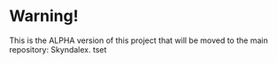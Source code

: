# Warning!

This is the ALPHA version of this project that will be moved to the main repository: Skyndalex.
tset